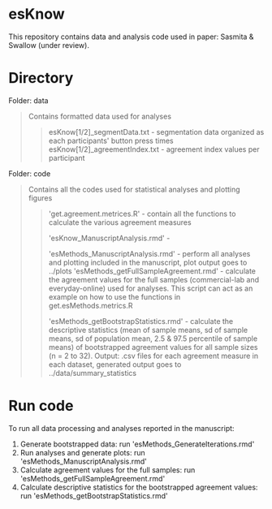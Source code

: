 # esKnow
This repository contains data and analysis code used in paper: 
Sasmita &amp; Swallow (under review).

# Directory 

Folder: data
>Contains formatted data used for analyses
>>esKnow[1/2]_segmentData.txt - segmentation data organized as each participants' button press times
>>esKnow[1/2]_agreementIndex.txt - agreement index values per participant
>> 
  

Folder: code
>Contains all the codes used for statistical analyses and plotting figures
>>'get.agreement.metrices.R' - contain all the functions to calculate the various agreement measures
>>
>>'esKnow_ManuscriptAnalysis.rmd' - 
>>
>>'esMethods_ManuscriptAnalysis.rmd' - perform all analyses and plotting included in the manuscript, plot output goes to ../plots
>>'esMethods_getFullSampleAgreement.rmd' - calculate the agreement values for the full samples (commercial-lab and everyday-online) used for analyses. This script can act as an example on how to use the functions in get.esMethods.metrics.R
>>
>>'esMethods_getBootstrapStatistics.rmd' - calculate the descriptive statistics (mean of sample means, sd of sample means, sd of population mean, 2.5 & 97.5 percentile of sample means) of bootstrapped agreement values for all sample sizes (n = 2 to 32). Output: .csv files for each agreement measure in each dataset, generated output goes to ../data/summary_statistics

# Run code 

To run all data processing and analyses reported in the manuscript: 
1. Generate bootstrapped data: run 'esMethods_GenerateIterations.rmd'
2. Run analyses and generate plots: run 'esMethods_ManuscriptAnalysis.rmd'
3. Calculate agreement values for the full samples: run 'esMethods_getFullSampleAgreement.rmd'
4. Calculate descriptive statistics for the bootstrapped agreement values: run 'esMethods_getBootstrapStatistics.rmd'
